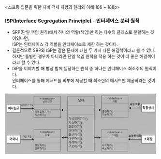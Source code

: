 <스프링 입문을 위한 자바 객체 지향의 원리와 이해 186 ~ 188p>

### ISP(Interface Segregation Principle) - 인터페이스 분리 원칙

- SRP(단일 책임 원칙)에서 하나의 역할(책임)만 하는 다수의 클래스로 분할하는 것이였다면,  
  ISP는 인터페이스 각 역할을 인터페이스로 제한 하는 것이다.
- 결론적으로 SRP와 ISP는 같은 문제에 대한 두 가지 다른 해결책이라고 볼 수 있다.  
  하지만 틀별한 경우가 아니라면 단일 책임 원칙을 적용 하는 것이 더 좋은 해결책이라고 할 수 있다.
- ISP를 이야기할 때 항상 함께 등장하는 원칙 중 하나는 인터페이스 최소주의 원칙이다.  
  인터페이스를 통해 메서드를 외부에 제공할 때 최소한의 메서드만 제공하라는 것이다.


<img src="img.jpg" style="width: 500px;">